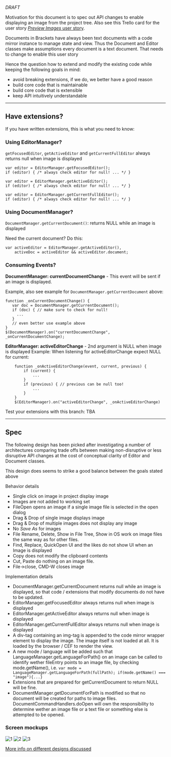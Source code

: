_DRAFT_

Motivation for this document is to spec out API changes to enable displaying an image from the project tree. Also see this Trello card for the user story  [_Preview Images_ user story](https://trello.com/c/l9AcILkC/24-8-preview-images).

Documents in Brackets have always been text documents with a code mirror instance to manage state and view. Thus the Document and Editor classes make assumptions every document is a text document. That needs to change to enable this user story

Hence the question how to extend and modify the existing code while keeping the following goals in mind:
* avoid breaking extensions, if we do, we better have a good reason
* build core code that is maintainable
* build core code that is extensible
* keep API intuitively understandable

---
## Have extensions?
If you have written extensions, this is what you need to know:

### Using EditorManager?
`getFocusedEditor`, `getActiveEditor` and `getCurrentFullEditor` always returns null when image is displayed
~~~~
var editor = EditorManager.getFocusedEditor();
if (editor) { /* always check editor for null! ... */ }

var editor = EditorManager.getActiveEditor();
if (editor) { /* always check editor for null! ... */ }

var editor = EditorManager.getCurrentFullEditor();
if (editor) { /* always check editor for null! ... */ }

~~~~


### Using DocumentManager?
`DocumentManager.getCurrentDocument()`: returns NULL while an image is displayed

Need the current document? Do this:
~~~~
var activeEditor = EditorManager.getActiveEditor(),
    activeDoc = activeEditor && activeEditor.document;
~~~~
### Consuming Events?
**DocumentManager: currentDocumentChange** - This event will be sent if an image is displayed.

Example, also see example for `DocumentManager.getCurrentDocument` above: 
~~~~
function _onCurrentDocumentChange() {
   var doc = DocumentManager.getCurrentDocument();
   if (doc) { // make sure to check for null!
     ...
   }
   // even better use example above 
}
$(DocumentManager).on("currentDocumentChange", _onCurrentDocumentChange);
~~~~

**EditorManager: activeEditorChange** -  2nd argument is NULL when image is displayed
Example: 
When listening for activeEditorChange expect NULL for current: 

~~~~~
    function _onActiveEditorChange(event, current, previous) {
        if (current) {
            ...
        }
        if (previous) { // previous can be null too!
            ...
        } 
    }
    $(EditorManager).on("activeEditorChange", _onActiveEditorChange)
~~~~~        


Test your extensions with this branch:
TBA

---

## Spec

The following design has been picked after investigating a number of architectures comparing trade offs between making non-disruptive or less disruptive API changes at the cost of conceptual clarity of Editor and Document classes.

This design does seems to strike a good balance between the goals stated above

Behavior details
* Single click on image in project display image
* Images are not added to working set
* FileOpen opens an image if a single image file is selected in the open dialog
* Drag & Drop of single image displays image
* Drag & Drop of multiple images does not display any image
* No _Save As_ for images
* File Rename, Delete, Show in File Tree, Show in OS work on image files the same way as for other files.
* Find, Replace, QuickOpen UI and the likes do not show UI when an Image is displayed
* Copy does not modify the clipboard contents
* Cut, Paste do nothing on an image file.
* File->close, CMD-W closes image

Implementation details
* DocumentManager.getCurrentDocument returns null while an image is displayed, so that code / extensions that modify documents do not have to be updated.
* EditorManager.getFocusedEditor always returns null when image is displayed
* EditorManager.getActiveEditor always returns null when image is displayed
* EditorManager.getCurrentFullEditor always returns null when image is displayed
* A div-tag containing an img-tag is appended to the code mirror wrapper element to display the image. The image itself is not loaded at all. It is loaded by the browser / CEF  to render the view.
* A new mode / language will be added such that LanguageManager.getLanguageForPath() on an image can be called to identify wether fileEntry points to an image file, by checking mode.getName(), i.e.
`var mode = LanguageManager.getLanguageForPath(fullPath);
if(mode.getName() === "image"){...}`
* Extensions that are prepared for getCurrentDocument to return NULL will be fine.
* DocumentManager.getDocumentForPath is modified so that no document will be created for paths to image files.
DocumentCommandHandlers.doOpen will own the responsibility to determine wether an image file or a text file or something else is attempted to be opened.

### Screen mockups
![1](https://trello-attachments.s3.amazonaws.com/4f90a6d98f77505d7940ce88/4f91ec23c0e7c29036c1e92f/93e6ecaa4aec4fe4d174427ca515bd7a/Brackets_ImageView_005.png)
![2](https://trello-attachments.s3.amazonaws.com/4f90a6d98f77505d7940ce88/4f91ec23c0e7c29036c1e92f/e3a0f30e8308702b98469e910d0c7a5f/Brackets_ImageView_004.png)
![3](https://trello-attachments.s3.amazonaws.com/4f90a6d98f77505d7940ce88/4f91ec23c0e7c29036c1e92f/468e703d2a78ee5f0b7f9774331483ca/Brackets_ImageView_003.png)

[More info on different designs discussed](https://github.com/adobe/brackets/wiki/Preview-Images-Research----old-drafts)